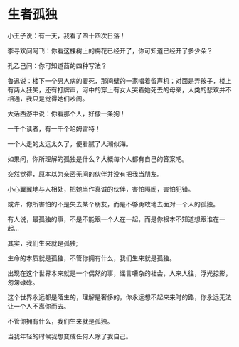 # 生者孤独

小王子说：有一天，我看了四十四次日落！

李寻欢问阿飞：你看这棵树上的梅花已经开了，你可知道已经开了多少朵？

孔乙己问：你可知道茴的四种写法？

鲁迅说：楼下一个男人病的要死，那间壁的一家唱着留声机；对面是弄孩子，楼上有两人狂笑，还有打牌声，河中的穿上有女人哭着她死去的母亲，人类的悲欢并不相通，我只是觉得她们吵闹。

大话西游中说：你看那个人，好像一条狗！

一千个读者，有一千个哈姆雷特！

一个人走的太远太久了，便看腻了人潮似海。

如果问，你所理解的孤独是什么？大概每个人都有自己的答案吧。

突然觉得，原本以为亲密无间的伙伴并没有把我当朋友。

小心翼翼地与人相处，把她当作真诚的伙伴，害怕隔阂，害怕犯错。

或许，你所害怕的不是失去某个朋友，而是不够勇敢地去面对一个人的孤独。

有人说，最孤独的事，不是不能跟一个人在一起，而是你根本不知道想跟谁在一起...

其实，我们生来就是孤独;

生命的本质就是孤独，不管你拥有什么，我们生来就是孤独。

出现在这个世界本来就是一个偶然的事，谣言嘈杂的社会，人来人往，浮光掠影，匆匆碌碌。

这个世界永远都是陌生的，理解是奢侈的，你永远想不起来来时的路，你永远无法让一个人不离你而去。

不管你拥有什么，我们生来就是孤独。

当我年轻的时候我想变成任何人除了我自己。